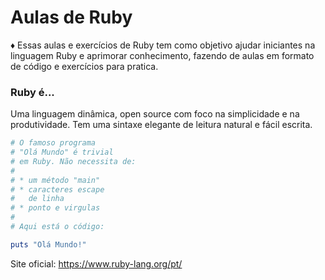 # Aulas de Ruby

♦️ Essas aulas e exercícios de Ruby tem como objetivo ajudar iniciantes na linguagem Ruby e aprimorar conhecimento, fazendo de aulas em formato de código e exercícios para pratica.

### Ruby é...
Uma linguagem dinâmica, open source com foco na simplicidade e na produtividade. Tem uma sintaxe elegante de leitura natural e fácil escrita.

```rb
# O famoso programa
# "Olá Mundo" é trivial
# em Ruby. Não necessita de:
#
# * um método "main"
# * caracteres escape
#   de linha
# * ponto e virgulas
#
# Aqui está o código:

puts "Olá Mundo!"
```

Site oficial: <a href="https://www.ruby-lang.org/pt/" target="_blank">https://www.ruby-lang.org/pt/</a>